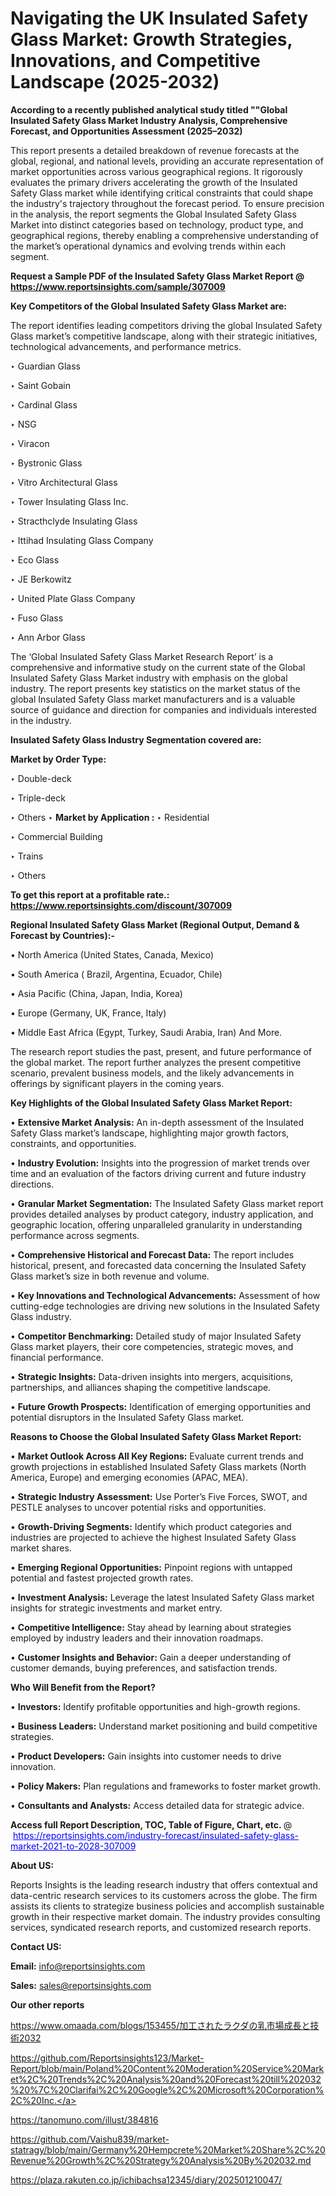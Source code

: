 # Navigating the UK Insulated Safety Glass Market: Growth Strategies, Innovations, and Competitive Landscape (2025-2032)

<strong>According to a recently published analytical study titled ""Global Insulated Safety Glass Market Industry Analysis, Comprehensive Forecast, and Opportunities Assessment (2025–2032)</strong>

This report presents a detailed breakdown of revenue forecasts at the global, regional, and national levels, providing an accurate representation of market opportunities across various geographical regions. It rigorously evaluates the primary drivers accelerating the growth of the Insulated Safety Glass market while identifying critical constraints that could shape the industry's trajectory throughout the forecast period. To ensure precision in the analysis, the report segments the Global Insulated Safety Glass Market into distinct categories based on technology, product type, and geographical regions, thereby enabling a comprehensive understanding of the market’s operational dynamics and evolving trends within each segment.

<strong>Request a Sample PDF of the Insulated Safety Glass Market Report </strong><strong>@<a href=https://www.reportsinsights.com/sample/307009 style=color:#0000ff;> https://www.reportsinsights.com/sample/307009</a></strong></font>

<strong>Key Competitors of the Global Insulated Safety Glass Market are:</strong>

The report identifies leading competitors driving the global Insulated Safety Glass market’s competitive landscape, along with their strategic initiatives, technological advancements, and performance metrics.

‣ Guardian Glass

‣ Saint Gobain

‣ Cardinal Glass

‣ NSG

‣ Viracon

‣ Bystronic Glass

‣ Vitro Architectural Glass

‣ Tower Insulating Glass Inc.

‣ Stracthclyde Insulating Glass

‣ Ittihad Insulating Glass Company

‣ Eco Glass

‣ JE Berkowitz

‣ United Plate Glass Company

‣ Fuso Glass

‣ Ann Arbor Glass

The ‘Global Insulated Safety Glass Market Research Report’ is a comprehensive and informative study on the current state of the Global Insulated Safety Glass Market industry with emphasis on the global industry. The report presents key statistics on the market status of the global Insulated Safety Glass market manufacturers and is a valuable source of guidance and direction for companies and individuals interested in the industry.

<strong>Insulated Safety Glass Industry Segmentation covered are:</strong>

<strong>Market by Order Type: </strong>

‣ Double-deck

‣ Triple-deck

‣ Others
‣ 
<strong>Market by Application :</strong>
‣ Residential

‣ Commercial Building

‣ Trains

‣ Others

<strong>To get this report at a profitable rate.: <a href=https://www.reportsinsights.com/discount/307009 style=color:#0000ff;>https://www.reportsinsights.com/discount/307009</a></strong></font>

<strong>Regional Insulated Safety Glass Market (Regional Output, Demand &amp; Forecast by Countries):-</strong>

• North America (United States, Canada, Mexico)

• South America ( Brazil, Argentina, Ecuador, Chile)

• Asia Pacific (China, Japan, India, Korea)

• Europe (Germany, UK, France, Italy)

• Middle East Africa (Egypt, Turkey, Saudi Arabia, Iran) And More.

The research report studies the past, present, and future performance of the global market. The report further analyzes the present competitive scenario, prevalent business models, and the likely advancements in offerings by significant players in the coming years.

<strong>Key Highlights of the Global Insulated Safety Glass Market Report:</strong>

• <strong>Extensive Market Analysis:</strong> An in-depth assessment of the Insulated Safety Glass market’s landscape, highlighting major growth factors, constraints, and opportunities.

• <strong>Industry Evolution:</strong> Insights into the progression of market trends over time and an evaluation of the factors driving current and future industry directions.

• <strong>Granular Market Segmentation:</strong> The Insulated Safety Glass market report provides detailed analyses by product category, industry application, and geographic location, offering unparalleled granularity in understanding performance across segments.

• <strong>Comprehensive Historical and Forecast Data:</strong> The report includes historical, present, and forecasted data concerning the Insulated Safety Glass market’s size in both revenue and volume.

• <strong>Key Innovations and Technological Advancements:</strong> Assessment of how cutting-edge technologies are driving new solutions in the Insulated Safety Glass industry.

• <strong>Competitor Benchmarking:</strong> Detailed study of major Insulated Safety Glass market players, their core competencies, strategic moves, and financial performance.

• <strong>Strategic Insights:</strong> Data-driven insights into mergers, acquisitions, partnerships, and alliances shaping the competitive landscape.

• <strong>Future Growth Prospects:</strong> Identification of emerging opportunities and potential disruptors in the Insulated Safety Glass market.

<strong>Reasons to Choose the Global Insulated Safety Glass Market Report:</strong>

• <strong>Market Outlook Across All Key Regions:</strong> Evaluate current trends and growth projections in established Insulated Safety Glass markets (North America, Europe) and emerging economies (APAC, MEA).

• <strong>Strategic Industry Assessment:</strong> Use Porter’s Five Forces, SWOT, and PESTLE analyses to uncover potential risks and opportunities.

• <strong>Growth-Driving Segments:</strong> Identify which product categories and industries are projected to achieve the highest Insulated Safety Glass market shares.

• <strong>Emerging Regional Opportunities:</strong> Pinpoint regions with untapped potential and fastest projected growth rates.

• <strong>Investment Analysis:</strong> Leverage the latest Insulated Safety Glass market insights for strategic investments and market entry.

• <strong>Competitive Intelligence:</strong> Stay ahead by learning about strategies employed by industry leaders and their innovation roadmaps.

• <strong>Customer Insights and Behavior:</strong> Gain a deeper understanding of customer demands, buying preferences, and satisfaction trends.

<strong>Who Will Benefit from the Report?</strong>

• <strong>Investors:</strong> Identify profitable opportunities and high-growth regions.

• <strong>Business Leaders:</strong> Understand market positioning and build competitive strategies.

• <strong>Product Developers:</strong> Gain insights into customer needs to drive innovation.

• <strong>Policy Makers:</strong> Plan regulations and frameworks to foster market growth.

• <strong>Consultants and Analysts:</strong> Access detailed data for strategic advice.
</ul>
<strong>Access full Report Description, TOC, Table of Figure, Chart, etc. </strong>@  <a href=https://reportsinsights.com/industry-forecast/insulated-safety-glass-market-2021-to-2028-307009 style=color:#0000ff;>https://reportsinsights.com/industry-forecast/insulated-safety-glass-market-2021-to-2028-307009</a></font>

<strong><strong>About US</strong>:</strong>

Reports Insights is the leading research industry that offers contextual and data-centric research services to its customers across the globe. The firm assists its clients to strategize business policies and accomplish sustainable growth in their respective market domain. The industry provides consulting services, syndicated research reports, and customized research reports.

<strong>Contact US:</strong>

<p class=""""><b>Email:</b> <a href=mailto:info@reportsinsights.com>info@reportsinsights.com</a></p>
<p class=""""><b>Sales:</b> <a href=mailto:sales@reportsinsights.com>sales@reportsinsights.com</a></p>

<strong>Our other reports</strong>

<a href=https://www.omaada.com/blogs/153455/加工されたラクダの乳市場成長と技術2032>https://www.omaada.com/blogs/153455/加工されたラクダの乳市場成長と技術2032</a>

<a href=https://github.com/Reportsinsights123/Market-Report/blob/main/Poland%20Content%20Moderation%20Service%20Market%2C%20Trends%2C%20Analysis%20and%20Forecast%20till%202032%20%7C%20Clarifai%2C%20Google%2C%20Microsoft%20Corporation%2C%20Inc.>https://github.com/Reportsinsights123/Market-Report/blob/main/Poland%20Content%20Moderation%20Service%20Market%2C%20Trends%2C%20Analysis%20and%20Forecast%20till%202032%20%7C%20Clarifai%2C%20Google%2C%20Microsoft%20Corporation%2C%20Inc.</a>

<a href=https://tanomuno.com/illust/384816>https://tanomuno.com/illust/384816</a>

<a href=https://github.com/Vaishu839/market-statragy/blob/main/Germany%20Hempcrete%20Market%20Share%2C%20Revenue%20Growth%2C%20Strategy%20Analysis%20By%202032.md>https://github.com/Vaishu839/market-statragy/blob/main/Germany%20Hempcrete%20Market%20Share%2C%20Revenue%20Growth%2C%20Strategy%20Analysis%20By%202032.md</a>

<a href=https://plaza.rakuten.co.jp/ichibachsa12345/diary/202501210047/>https://plaza.rakuten.co.jp/ichibachsa12345/diary/202501210047/</a>
